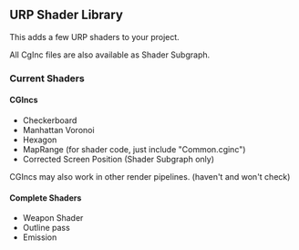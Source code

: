 ﻿## URP Shader Library
This adds a few URP shaders to your project.

All CgInc files are also available as Shader Subgraph.

### Current Shaders
#### CGIncs
- Checkerboard
- Manhattan Voronoi
- Hexagon
- MapRange (for shader code, just include "Common.cginc")
- Corrected Screen Position (Shader Subgraph only)

CGIncs may also work in other render pipelines. (haven't and won't check)

#### Complete Shaders
- Weapon Shader
- Outline pass
- Emission